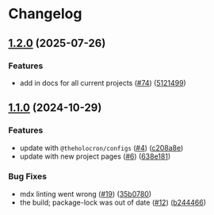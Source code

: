# Changelog

## [1.2.0](https://github.com/theholocron/theholocron.github.io/compare/v1.1.0...v1.2.0) (2025-07-26)


### Features

* add in docs for all current projects ([#74](https://github.com/theholocron/theholocron.github.io/issues/74)) ([5121499](https://github.com/theholocron/theholocron.github.io/commit/5121499dce160b8957a46b7d8d146856700afb59))

## [1.1.0](https://github.com/theholocron/theholocron.github.io/compare/1.0.0...v1.1.0) (2024-10-29)


### Features

* update with `@theholocron/configs` ([#4](https://github.com/theholocron/theholocron.github.io/issues/4)) ([c208a8e](https://github.com/theholocron/theholocron.github.io/commit/c208a8e5b6923b0c2796925c0ec951a13c7ab65e))
* update with new project pages ([#6](https://github.com/theholocron/theholocron.github.io/issues/6)) ([638e181](https://github.com/theholocron/theholocron.github.io/commit/638e181ebaa141e2aae8c8ab19aa7488e660aa23))


### Bug Fixes

* mdx linting went wrong ([#19](https://github.com/theholocron/theholocron.github.io/issues/19)) ([35b0780](https://github.com/theholocron/theholocron.github.io/commit/35b07809b97bc620b965d055d55e7ee4fb487b4e))
* the build; package-lock was out of date ([#12](https://github.com/theholocron/theholocron.github.io/issues/12)) ([b244466](https://github.com/theholocron/theholocron.github.io/commit/b2444669481c087416173b463ef3a3fc3141f32e))
